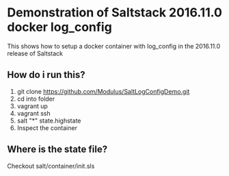 # Demonstration of Saltstack 2016.11.0 docker log_config
This shows how to setup a docker container with log_config in the 2016.11.0 release of Saltstack
## How do i run this?
1. git clone https://github.com/Modulus/SaltLogConfigDemo.git
2. cd into folder
3. vagrant up
4. vagrant ssh
5. salt "*" state.highstate
6. Inspect the container

## Where is the state file?
Checkout salt/container/init.sls
